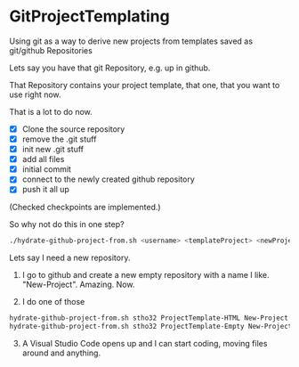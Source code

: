 # GitProjectTemplating
Using git as a way to derive new projects from templates saved as git/github Repositories

Lets say you have that git Repository, e.g. up in github. 

That Repository contains your project template, that one, that you want to use right now. 

That is a lot to do now.

- [x] Clone the source repository
- [x] remove the .git stuff
- [x] init new .git stuff
- [x] add all files
- [x] initial commit
- [x] connect to the newly created github repository
- [x] push it all up

(Checked checkpoints are implemented.)

So why not do this in one step?

```bash
./hydrate-github-project-from.sh <username> <templateProject> <newProjectName>
```

Lets say I need a new repository.

1. I go to github and create a new empty repository with a name I like. "New-Project". Amazing. Now.

2. I do one of those
```bash
hydrate-github-project-from.sh stho32 ProjectTemplate-HTML New-Project
hydrate-github-project-from.sh stho32 ProjectTemplate-Empty New-Project
```
 
3. A Visual Studio Code opens up and I can start coding, moving files around and anything.